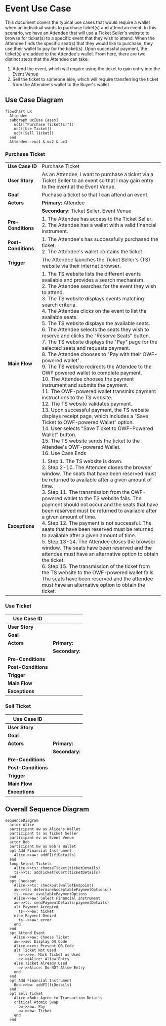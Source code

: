 # Event Use Case

This document covers the typical use cases that would require a wallet when an individual wants to purchase ticket(s) and attend an event. In this scenario, we have an Attendee that will use a Ticket Seller's website to browse for ticket(s) to a specific event that they wish to attend. When the Attendee finds the specific seat(s) that they would like to purchase, they use their wallet to pay for the ticket(s). Upon successful payment, the ticket(s) are added to the Attendee's wallet. From here, there are two distinct steps that the Attendee can take:
1. Attend the event, which will require using the ticket to gain entry into the Event Venue
2. Sell the ticket to someone else, which will require transferring the ticket from the Attendee's wallet to the Buyer's wallet

## Use Case Diagram
```mermaid
flowchart LR
  Attendee
  subgraph uc[Use Cases]
    uc1(["Purchase Ticket(s)"])
    uc2([Use Ticket])
    uc3([Sell Ticket])
  end
  Attendee-->uc1 & uc2 & uc3
```

### Purchase Ticket
|                     |                |
|---------------------|----------------|
| **Use Case ID**     | Purchase Ticket |
| **User Story**      | As an Attendee, I want to purchase a ticket via a Ticket Seller to an event so that I may gain entry to the event at the Event Venue. |
| **Goal**            | Puchase a ticket so that I can attend an event. |
| **Actors**          | **Primary:** Attendee  |
|                     | **Secondary:** Ticket Seller, Event Venue |
| **Pre-Conditions**  | 1. The Attendee has access to the Ticket Seller.<br/> 2. The Attendee has a wallet with a valid financial instrument. |
| **Post-Conditions** | 1. The Attendee's has successfully purchased the ticket.<br/> 2. The Attendee's wallet contains the ticket. |
| **Trigger**         | The Attendee launches the Ticket Seller's (TS) website via their internet browser. |
| **Main Flow**       | 1. The TS website lists the different events available and provides a search mechanism.<br/> 2. The Attendee searches for the event they wish to attend.<br/> 3. The TS website displays events matching search criteria.<br/> 4. The Attendee clicks on the event to list the available seats.<br/> 5. The TS website displays the available seats.<br/> 6. The Attendee selects the seats they wish to reserve and clicks the "Reserve Seats" button.<br/> 7. The TS website displays the "Pay" page for the selected seats and requests payment.<br/> 8. The Attendee chooses to "Pay with their OWF-powered wallet".<br/> 9. The TS website redirects the Attendee to the OWF powered wallet to complete payment.<br/> 10. The Attendee chooses the payment instrument and submits the payment.<br/> 11. The OWF-powered wallet transmits payment instructions to the TS website.<br/> 12. The TS website validates payment.<br/> 13. Upon successful payment, the TS website displays receipt page, which includes a "Save Ticket to OWF-powered Wallet" option.<br/> 14. User selects "Save Ticket to OWF-Powered Wallet" button.<br/> 15. The TS website sends the ticket to the Attendee's OWF-powered Wallet.<br/> 16. Use Case Ends |
| **Exceptions**      | 1. Step 1. The TS website is down.<br/>2. Step 2-10. The Attendee closes the browser window. The seats that have been reserved must be returned to available after a given amount of time.<br/>3. Step 11. The transmission from the OWF-powered wallet to the TS website fails. The payment should not occur and the seats that have been reserved must be returned to available after a given amount of time.<br/> 4. Step 12. The payment is not successful. The seats that have been reserved must be returned to available after a given amount of time.<br/> 5. Step 13-14. The Attendee closes the browser window. The seats have been reserved and the attendee must have an alternative option to obtain the ticket.<br/> 6. Step 15. The transmission of the ticket from the TS website to the OWF-powered wallet fails. The seats have been reserved and the attendee must have an alternative option to obtain the ticket. |

### Use Ticket
| **Use Case ID**     |                |
|---------------------|----------------|
| **User Story**      |                |
| **Goal**            |                |
| **Actors**          | **Primary:**   |
|                     | **Secondary:** |
| **Pre-Conditions**  |                |
| **Post-Conditions** |                |
| **Trigger**         |                |
| **Main Flow**       |                |
| **Exceptions**      |                |

### Sell Ticket
| **Use Case ID**     |                |
|---------------------|----------------|
| **User Story**      |                |
| **Goal**            |                |
| **Actors**          | **Primary:**   |
|                     | **Secondary:** |
| **Pre-Conditions**  |                |
| **Post-Conditions** |                |
| **Trigger**         |                |
| **Main Flow**       |                |
| **Exceptions**      |                |

## Overall Sequence Diagram
```mermaid
sequenceDiagram
  actor Alice
  participant aw as Alice's Wallet
  participant ts as Ticket Seller
  participant ev as Event Venue
  actor Bob
  participant bw as Bob's Wallet
  opt Add Financial Instrument
    Alice->>aw: addFI(fiDetails)
  end
  loop Select Tickets
    Alice->>ts: chooseTicket(ticketDetails)
    ts->>ts: addTicketToCart(ticketDetails)
  end
  opt Checkout
    Alice->>ts: checkout(walletEndpoint)
    aw->>ts: determineAcceptablePaymentOptions()
    ts-->>aw: availablePaymentOptions
    Alice->>aw: Select Financial Instrument
    aw->>ts: sendPaymentDetails(paymentDetails)
    alt Payment Accepted
      ts-->>aw: ticket
    else Payment Denied
      ts-->>aw: error
    end
  end
  opt Attend Event
    Alice->>aw: Choose Ticket
    aw->>aw: Display QR Code
    Alice->>ev: Present QR Code
    alt Ticket Not Used
      ev->>ev: Mark Ticket as Used
      ev->>Alice: Allow Entry
    else Ticket Already Used
      ev->>Alice: Do NOT Allow Entry
    end
  end
  opt Add Financial Instrument
    Bob->>bw: addFI(fiDetails)
  end
  opt Sell Ticket
    Alice->Bob: Agree to Transaction Details
    critical Atomic Swap
      bw->>aw: Pay
      aw->>bw: Ticket
    end
  end
```